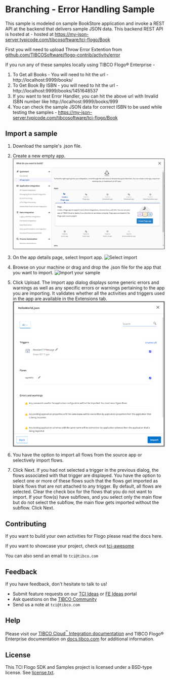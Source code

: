 # Branching - Error Handling Sample



This sample is modeled on sample BookStore application and invoke a REST API  at the backend that delivers sample JSON data. This backend REST API is hosted at - hosted at https://my-json-server.typicode.com/tibcosoftware/tci-flogo/Book

First you will need to upload Throw Error Extention from [github.com/TIBCOSoftware/flogo-contrib/activity/error](https://github.com/TIBCOSoftware/flogo-contrib/tree/master/activity/error)

If you run any of these samples locally using TIBCO Flogo® Enterprise -

1. To Get all Books - You will need to hit the url - http://localhost:9999/books/ 
2. To Get Book By ISBN - you will need to hit the url - http://localhost:9999/books/1451648537
3. If you want to test Error Handler, you can hit the above url with Invalid ISBN number like http://localhost:9999/books/999
4. You can check the sample JSON data for correct ISBN to be used while testing the samples - https://my-json-server.typicode.com/tibcosoftware/tci-flogo/Book

## Import a sample

1. Download the sample's .json file.

2. Create a new empty app.
![Create an app](../../../import-screenshots/2.png)

3. On the app details page, select Import app.
![Select import](../../../import-screenshots/3.png)

4. Browse on your machine or drag and drop the .json file for the app that you want to import.
![Import your sample](../../../import-screenshots/4.png)

5. Click Upload. The Import app dialog displays some generic errors and warnings as well as any specific errors or warnings pertaining to the app you are importing. It validates whether all the activities and triggers used in the app are available in the Extensions tab.
![The Import app dialog](../../../import-screenshots/5.png)

6. You have the option to import all flows from the source app or selectively import flows.

7. Click Next. If you had not selected a trigger in the previous dialog, the flows associated with that trigger are displayed. You have the option to select one or more of these flows such that the flows get imported as blank flows that are not attached to any trigger. By default, all flows are selected. Clear the check box for the flows that you do not want to import. If your flow(s) have subflows, and you select only the main flow but do not select the subflow, the main flow gets imported without the subflow. Click Next.

## Contributing
If you want to build your own activities for Flogo please read the docs here.

If you want to showcase your project, check out [tci-awesome](https://github.com/TIBCOSoftware/tci-awesome)

You can also send an email to `tci@tibco.com`

## Feedback
If you have feedback, don't hesitate to talk to us!

* Submit feature requests on our [TCI Ideas](https://ideas.tibco.com/?project=TCI) or [FE Ideas](https://ideas.tibco.com/?project=FE) portal
* Ask questions on the [TIBCO Community](https://community.tibco.com/answers/product/344006)
* Send us a note at `tci@tibco.com`

## Help

Please visit our [TIBCO Cloud<sup>&trade;</sup> Integration documentation](https://integration.cloud.tibco.com/docs/) and TIBCO Flogo® Enterprise documentation on [docs.tibco.com](https://docs.tibco.com/) for additional information.

## License
This TCI Flogo SDK and Samples project is licensed under a BSD-type license. See [license.txt](license.txt).
